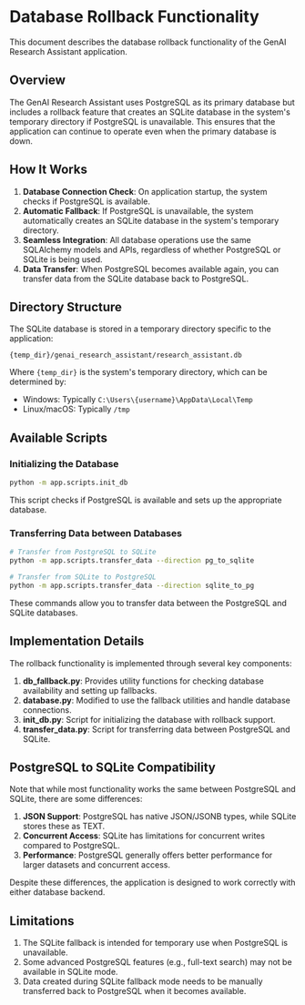 # Database Rollback Functionality

This document describes the database rollback functionality of the GenAI Research Assistant application.

## Overview

The GenAI Research Assistant uses PostgreSQL as its primary database but includes a rollback feature that creates an SQLite database in the system's temporary directory if PostgreSQL is unavailable. This ensures that the application can continue to operate even when the primary database is down.

## How It Works

1. **Database Connection Check**: On application startup, the system checks if PostgreSQL is available.
2. **Automatic Fallback**: If PostgreSQL is unavailable, the system automatically creates an SQLite database in the system's temporary directory.
3. **Seamless Integration**: All database operations use the same SQLAlchemy models and APIs, regardless of whether PostgreSQL or SQLite is being used.
4. **Data Transfer**: When PostgreSQL becomes available again, you can transfer data from the SQLite database back to PostgreSQL.

## Directory Structure

The SQLite database is stored in a temporary directory specific to the application:

```
{temp_dir}/genai_research_assistant/research_assistant.db
```

Where `{temp_dir}` is the system's temporary directory, which can be determined by:
- Windows: Typically `C:\Users\{username}\AppData\Local\Temp`
- Linux/macOS: Typically `/tmp`

## Available Scripts

### Initializing the Database

```bash
python -m app.scripts.init_db
```

This script checks if PostgreSQL is available and sets up the appropriate database.

### Transferring Data between Databases

```bash
# Transfer from PostgreSQL to SQLite
python -m app.scripts.transfer_data --direction pg_to_sqlite

# Transfer from SQLite to PostgreSQL
python -m app.scripts.transfer_data --direction sqlite_to_pg
```

These commands allow you to transfer data between the PostgreSQL and SQLite databases.

## Implementation Details

The rollback functionality is implemented through several key components:

1. **db_fallback.py**: Provides utility functions for checking database availability and setting up fallbacks.
2. **database.py**: Modified to use the fallback utilities and handle database connections.
3. **init_db.py**: Script for initializing the database with rollback support.
4. **transfer_data.py**: Script for transferring data between PostgreSQL and SQLite.

## PostgreSQL to SQLite Compatibility

Note that while most functionality works the same between PostgreSQL and SQLite, there are some differences:

1. **JSON Support**: PostgreSQL has native JSON/JSONB types, while SQLite stores these as TEXT.
2. **Concurrent Access**: SQLite has limitations for concurrent writes compared to PostgreSQL.
3. **Performance**: PostgreSQL generally offers better performance for larger datasets and concurrent access.

Despite these differences, the application is designed to work correctly with either database backend.

## Limitations

1. The SQLite fallback is intended for temporary use when PostgreSQL is unavailable.
2. Some advanced PostgreSQL features (e.g., full-text search) may not be available in SQLite mode.
3. Data created during SQLite fallback mode needs to be manually transferred back to PostgreSQL when it becomes available. 